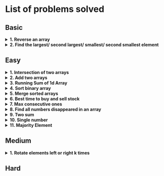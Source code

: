 # List of problems solved

## Basic

<!-- Problem: Reverse an array -->
<details>
  <summary><b>1. Reverse an array</b></summary>

- Problem link: [344. Reverse String](https://leetcode.com/problems/reverse-string/description/)
- [Solution](https://github.com/TheParthMaru/DSA/tree/main/leetcode/0334_Reverse_String)

</details>

<!-- Problem: Find the largest/ second largest/ smallest/ second smallest element -->
<details>
  <summary><b>2. Find the largest/ second largest/ smallest/ second smallest element</b></summary>

- Problem link:
  - [Second largest element in an array (GFG)](https://www.geeksforgeeks.org/problems/second-largest3735/1)
  - [Largest element in an array (GFG)](https://www.geeksforgeeks.org/problems/largest-element-in-array4009/1)
- Solution:
  - [Second largest element in an array (GFG)](https://github.com/TheParthMaru/mastering-dsa/blob/main/02_arrays/arrays_solutions/SecondLargestElement.java)
  - [Largest element in an array (GFG)](https://github.com/TheParthMaru/mastering-dsa/blob/main/02_arrays/arrays_solutions/LargestElement.java)

</details>

## Easy

<!-- Problem: Intersection of two arrays -->
<details>
  <summary><b>1. Intersection of two arrays</b></summary>

- Problem link:
  - [349. Intersection of Two Arrays](https://leetcode.com/problems/intersection-of-two-arrays/description/)
- Notes:
  - Solve this one only with the bruteforce approach for now.
  - HashSet knowledge required.
  - [Link to notes](https://github.com/TheParthMaru/mastering-dsa/blob/main/notes/leetcode-problems-notes/349_intersection_of_two_arrays.pdf)
- Solution:[Link to solution](https://github.com/TheParthMaru/mastering-dsa/tree/main/leetcode/0349_intersection_of_two_arrays)

</details>

<!-- Problem: Add two arrays -->
<details>
  <summary><b>2. Add two arrays</b></summary>

- Problem statement: Given two arrays `arr1` and `arr2` where each element is an integer. Write a function that adds each digit of the array starting from its last position and returns the result array.
- Test cases:

```
Input: arr1 = [9, 9, 9],  arr2 = [9, 9, 9, 9]
Output: result = [1, 0, 9, 9, 8]
Explanation: Starting adding the digits from the end of the arr i.e 9 + 9 = 18. Adding 8 as an element in the result and use 1 for carry and calculate so on.
```

- Notes: [Link to notes](https://github.com/TheParthMaru/mastering-dsa/blob/main/02_arrays/notes/03_add_two_arrays.pdf)
- Solution: [Link to solution](https://github.com/TheParthMaru/mastering-dsa/blob/main/02_arrays/arrays_solutions/AddTwoArrays.java)

</details>

<details>
  <summary><b>3. Running Sum of 1d Array</b></summary>

- Problem link: [1480. Running Sum of 1d Array](https://leetcode.com/problems/running-sum-of-1d-array/)
- Notes: [Link to notes](https://github.com/TheParthMaru/mastering-dsa/blob/main/notes/leetcode-problems-notes/1480_running_sum_of_1d_array.pdf)
- Solution: [Link to solution](https://github.com/TheParthMaru/mastering-dsa/blob/main/leetcode/1480_running_sum_of_1d_array/Solution.java)

</details>

<!-- Problem: Sort binary array -->
<details>
  <summary><b>4. Sort binary array</b></summary>
  
- Problem statement: Given an array which only contains 0s and 1s in a random shuffled order, re-arrange the array such that all the 0s are placed before 1s.

```
Input: [1, 0, 0, 1, 0]
Output: [0, 0, 0, 1, 1]
```

- [Link to notes](https://github.com/TheParthMaru/mastering-dsa/blob/main/notes/02_arrays/Sort_binary_array.pdf)

- [Link to solution](https://github.com/TheParthMaru/mastering-dsa/blob/main/02_arrays/arrays_solutions/SortBinaryArray.java)

</details>

<!-- Problem: Merge sorted arrays -->
<details>
  <summary><b>5. Merge sorted arrays</b></summary>
  
- Problem link: [88. Merge sorted arrays](https://leetcode.com/problems/merge-sorted-array/description/)
- [Link to notes](https://github.com/TheParthMaru/mastering-dsa/blob/main/notes/leetcode-problems-notes/88_merge_sorted_arrays.pdf)
- [Link to solution](https://github.com/TheParthMaru/mastering-dsa/tree/main/leetcode/0088_merge_sorted_arrays)

</details>

<!-- Problem: Best time to buy and sell stock -->
<details>
  <summary><b>6. Best time to buy and sell stock</b></summary>
  
- [Problem link](https://leetcode.com/problems/best-time-to-buy-and-sell-stock/description/)
- [Link to notes]()
- [Link to solution]()

</details>

<!-- Problem: Max consecutive ones -->
<details>
  <summary><b>7. Max consecutive ones</b></summary>
  
- [Problem link](https://leetcode.com/problems/max-consecutive-ones/description/)
- [Link to notes]()
- [Link to solution]()

</details>

<!-- Problem: Find all numbers disappeared in an array -->
<details>
  <summary><b>8. Find all numbers disappeared in an array</b></summary>
  
- [Problem link](https://leetcode.com/problems/find-all-numbers-disappeared-in-an-array/description/)
- [Link to notes]()
- [Link to solution]()

</details>

<!-- Problem: Two sum -->
<details>
  <summary><b>9. Two sum</b></summary>
  
- [Problem link](https://leetcode.com/problems/two-sum/description/)
- [Link to notes]()
- [Link to solution]()

</details>

<!-- Problem: Single number -->
<details>
  <summary><b>10. Single number</b></summary>
  
- [Problem link](https://leetcode.com/problems/single-number/description/)
- [Link to notes]()
- [Link to solution]()

</details>

<!-- Problem: Majority Element -->
<details>
  <summary><b>11. Majority Element</b></summary>

- [Problem link](https://leetcode.com/problems/majority-element/description/)
- [Link to notes](https://github.com/TheParthMaru/mastering-dsa/blob/main/notes/leetcode-problems-notes/169_majority_element.pdf)
- [Link to solution](https://github.com/TheParthMaru/mastering-dsa/tree/main/leetcode/0169_majority_element)
</details>

## Medium

<!-- Problem: Rotate elements left or right k times -->
<details>
  <summary><b>1. Rotate elements left or right k times</b></summary>

- Problem link:
  - [189. Rotate Array](https://leetcode.com/problems/rotate-array/submissions/1375380722/)
- Notes: [Link to notes](https://github.com/TheParthMaru/mastering-dsa/blob/main/notes/leetcode-problems-notes/189_rotate_array.pdf)
- Solution: [Link to solution](https://github.com/TheParthMaru/mastering-dsa/tree/main/leetcode/0189_Rotate_array)

</details>

## Hard

